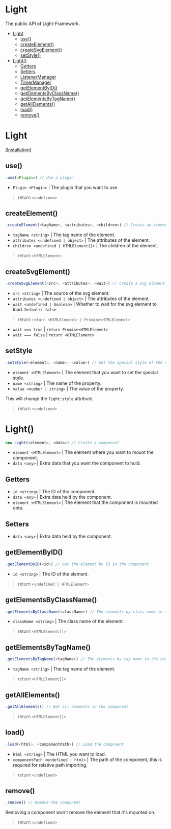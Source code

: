 # Light
The public API of Light-Framework.

* [Light](#light2)
  * [use()](#use)
  * [createElement()](#createelement)
  * [createSvgElement()](#createsvgelement)
  * [setStyle()](#setstyle)
* [Light()](#light3)
  * [Getters](#getters)
  * [Setters](#setters)
  * [ListenerManager](/document?page=API%2FCore&header=listenermanager)
  * [TimerManager](/document?page=API%2FCore&header=timermanager)
  * [getElementByID()](#getelementbyid)
  * [getElementsByClassName()](#getelementsbyclassname)
  * [getElementsByTagName()](#getelementsbytagname)
  * [getAllElements()](#getallelements)
  * [load()](#load)
  * [remove()](#remove)

# Light
[[Installation](/document?page=Get%20Started%2FInstallation)]

## use()
```ts
.use(<Plugin>) // Use a plugin
```
* `Plugin <Plugin>` | The plugin that you want to use.

> return `<undefined>`

## createElement()
```ts
.createElement(<tagName>, <attributes>, <children>) // Create an element
```
* `tagName <string>` | The tag name of the element.
* `attributes <undefined | object>` | The attributes of the element.
* `children <undefined | HTMLElement[]>` | The children of the element.

> return `<HTMLElement>`

## createSvgElement()
```ts
.createSvgElement(<src>, <attributes>, <wait>) // Create a svg element
```
* `src <string>` | The source of the svg element.
* `attributes <undefined | object>` | The attributes of the element.
* `wait <undefined | boolean>` | Whether to wait for the svg element to load. `Default: false`

> return `return <HTMLElement> | Promise<HTMLElement>`
* `wait === true` | `return Promise<HTMLElement>`
* `wait === false` | `return <HTMLElement>`

## setStyle
```js
.setStyle(<element>, <name>, <value>) // Set the special style of the element
```
* `element <HTMLElement>` | The element that you want to set the special style.
* `name <string>` | The name of the property.
* `value <number | string>` | The value of the property.

This will change the `light:style` attribute.

> return `<undefined>`

# Light()
```ts
new Light(<element>, <data>) // Create a component
```
* `element <HTMLElement>` | The element where you want to mount the component.
* `data <any>` | Extra data that you want the component to hold.

## Getters
* `id <string>` | The ID of the component.
* `data <any>` | Extra data held by the component.
* `element <HTMLElement>` | The element that the component is mounted onto.

## Setters
* `data <any>` | Extra data held by the component.

## getElementByID()
```ts
.getElementByID(<id>) // Get the element by ID in the component
```
* `id <string>` | The ID of the element.

> return `<undefined | HTMLElement>`

## getElementsByClassName()
```ts
.getElementsByClassName(<className>) // The elements by class name in the component
```
* `className <string>` | The class name of the element.

> return `<HTMLElement[]>`

## getElementsByTagName()
```ts
.getElementsByTagName(<tagName>) // The elements by tag name in the component
```
* `tagName <string>` | The tag name of the element.

> return `<HTMLElement[]>`

## getAllElements()
```ts
.getAllElements() // Get all elements in the component
```

> return `<HTMLElement[]>`

## load()
```ts
.load(<html>, <componentPath>) // Load the component
```
* `html <string>` | The HTML you want to load.
* `componentPath <undefined | html>` | The path of the component, this is required for relative path importing.

> return `<undefined>`

## remove()
```ts
.remove() // Remove the component
```
Removing a component won't remove the element that it's mounted on.

> return `<undefined>`

